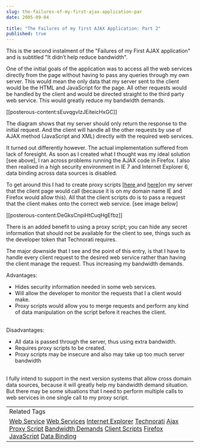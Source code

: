 ```yaml
---
slug: the-failures-of-my-first-ajax-application-par
date: 2005-09-04
 
title: "The Failures of my first AJAX Application: Part 2"
published: true
---
```

This is the second instalment of the "Failures of my First AJAX application" and is subtitled "It didn’t help reduce bandwidth".<p />One of the initial goals of the application was to access all the web services directly from the page without having to pass any queries through my own server.  This would mean the only data that my server sent to the client would be the HTML and JavaScript for the page.  All other requests would be handled by the client and would be directed straight to the third party web service.  This would greatly reduce my bandwidth demands.<p />[[posterous-content:sEuvqgvIzJEiteicHxGC]]<p />The diagram shows that my server should only return the response to the initial request.  And the client will handle all the other requests by use of AJAX method (JavaScript and XML) directly with the required web services.<p />It turned out differently however.  The actual implementation suffered from lack of foresight.  As soon as I created what I thought was my ideal solution [see above], I ran across problems running the AJAX code in Firefox.  I also then realised in a high security environment in IE 7 and Internet Explorer 6, data binding across data sources is disabled.<p />To get around this I had to create proxy scripts [<a href="http://www.kinlan.co.uk/2005/08/proxy-script-to-yahoo-api-term.html">here </a>and <a href="http://www.kinlan.co.uk/2005/08/proxy-script-to-yahoo-related-searches.html">here</a>]on my server that the client page would call (because it is on my domain name IE and Firefox would allow this).  All that the client scripts do is to pass a request that the client makes onto the correct web service. [see image below]<p />[[posterous-content:DeGksCnpiHtCuqHgEfbz]]<p />There is an added benefit to using a proxy script; you can hide any secret information that should not be available for the client to see, things such as the developer token that Technorati requires.<p />The major downside that I see and the point of this entry, is that I have to handle every client request to the desired web service rather than having the client manage the request.  Thus increasing my bandwidth demands.<p />Advantages:<ul>
<li>Hides security information needed in some web services.</li>
<li>Will allow the developer to monitor the requests that I a client would make.</li>
<li>Proxy scripts would allow you to merge requests and perform any kind of data manipulation on the script before it reaches the client.</li>
</ul><br />Disadvantages:<ul>
<li>All data is passed through the server, thus using extra bandwidth.</li>
<li>Requires proxy scripts to be created.</li>
<li>Proxy scripts may be insecure and also may take up too much server bandwidth</li>
</ul><br />I fully intend to support in the next version systems that allow cross domain data sources, because it will greatly help my bandwidth demand situation.  But there may be some situations that I need to perform multiple calls to web services in one single call to my proxy script.<br /><table class="TechnoratiHead TagHeader">
<tr><td>Related Tags</td></tr>
<tr class="Technorati"><td>
<a href="https://paul.kinlan.me/tags/Web%20Service" class="Tag" rel="tag">Web Service</a> <a href="https://paul.kinlan.me/tags/Web%20Services" class="Tag" rel="tag">Web Services</a> <a href="https://paul.kinlan.me/tags/Internet%20Explorer" class="Tag" rel="tag">Internet Explorer</a> <a href="https://paul.kinlan.me/tags/Technorati" class="Tag" rel="tag">Technorati</a> <a href="https://paul.kinlan.me/tags/Ajax" class="Tag" rel="tag">Ajax</a> <a href="https://paul.kinlan.me/tags/Proxy%20Script" class="Tag" rel="tag">Proxy Script</a> <a href="https://paul.kinlan.me/tags/Bandwidth%20Demands" class="Tag" rel="tag">Bandwidth Demands</a> <a href="https://paul.kinlan.me/tags/Client%20Scripts" class="Tag" rel="tag">Client Scripts</a> <a href="https://paul.kinlan.me/tags/Firefox" class="Tag" rel="tag">Firefox</a> <a href="https://paul.kinlan.me/tags/JavaScript" class="Tag" rel="tag">JavaScript</a> <a href="https://paul.kinlan.me/tags/Data%20Binding" class="Tag" rel="tag">Data Binding</a>
</td></tr>
</table>

